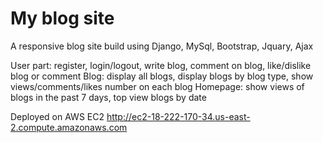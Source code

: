 # My blog site
A responsive blog site build using Django, MySql, Bootstrap, Jquary, Ajax

User part: register, login/logout, write blog, comment on blog, like/dislike blog or comment
Blog: display all blogs, display blogs by blog type, show views/comments/likes number on each blog
Homepage: show views of blogs in the past 7 days, top view blogs by date

Deployed on AWS EC2 http://ec2-18-222-170-34.us-east-2.compute.amazonaws.com
